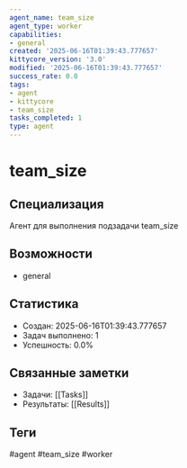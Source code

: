 ```yaml
---
agent_name: team_size
agent_type: worker
capabilities:
- general
created: '2025-06-16T01:39:43.777657'
kittycore_version: '3.0'
modified: '2025-06-16T01:39:43.777657'
success_rate: 0.0
tags:
- agent
- kittycore
- team_size
tasks_completed: 1
type: agent
---
```


# team_size

## Специализация
Агент для выполнения подзадачи team_size

## Возможности
- general

## Статистика
- Создан: 2025-06-16T01:39:43.777657
- Задач выполнено: 1
- Успешность: 0.0%

## Связанные заметки
- Задачи: [[Tasks]]
- Результаты: [[Results]]

## Теги
#agent #team_size #worker
